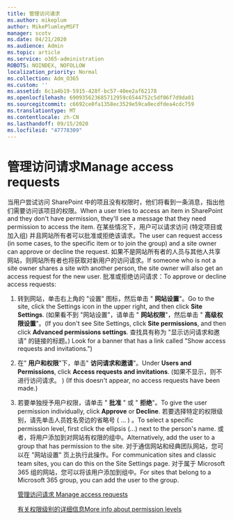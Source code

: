 ```yaml
---
title: 管理访问请求
ms.author: mikeplum
author: MikePlumleyMSFT
manager: scotv
ms.date: 04/21/2020
ms.audience: Admin
ms.topic: article
ms.service: o365-administration
ROBOTS: NOINDEX, NOFOLLOW
localization_priority: Normal
ms.collection: Adm_O365
ms.custom: ''
ms.assetid: 6c1a4b19-5915-428f-bc57-40ee2af62178
ms.openlocfilehash: 690935623685712959c6544752c5df06f7d9da01
ms.sourcegitcommit: c6692ce0fa1358ec3529e59ca0ecdfdea4cdc759
ms.translationtype: MT
ms.contentlocale: zh-CN
ms.lasthandoff: 09/15/2020
ms.locfileid: "47778309"
---
```

# <a name="manage-access-requests"></a><span data-ttu-id="8004f-102">管理访问请求</span><span class="sxs-lookup"><span data-stu-id="8004f-102">Manage access requests</span></span>

<span data-ttu-id="8004f-103">当用户尝试访问 SharePoint 中的项且没有权限时，他们将看到一条消息，指出他们需要访问该项目的权限。</span><span class="sxs-lookup"><span data-stu-id="8004f-103">When a user tries to access an item in SharePoint and they don't have permission, they'll see a message that they need permission to access the item.</span></span> <span data-ttu-id="8004f-104">在某些情况下，用户可以请求访问 (特定项目或加入组) 并且网站所有者可以批准或拒绝该请求。</span><span class="sxs-lookup"><span data-stu-id="8004f-104">The user can request access (in some cases, to the specific item or to join the group) and a site owner can approve or decline the request.</span></span> <span data-ttu-id="8004f-105">如果不是网站所有者的人员与其他人共享网站，则网站所有者也将获取对新用户的访问请求。</span><span class="sxs-lookup"><span data-stu-id="8004f-105">If someone who is not a site owner shares a site with another person, the site owner will also get an access request for the new user.</span></span> <span data-ttu-id="8004f-106">批准或拒绝访问请求：</span><span class="sxs-lookup"><span data-stu-id="8004f-106">To approve or decline access requests:</span></span>
  
1. <span data-ttu-id="8004f-107">转到网站，单击右上角的 "设置" 图标，然后单击 " **网站设置**"。</span><span class="sxs-lookup"><span data-stu-id="8004f-107">Go to the site, click the Settings icon in the upper right, and then click **Site Settings**.</span></span> <span data-ttu-id="8004f-108"> (如果看不到 "网站设置"，请单击 " **网站权限**"，然后单击 " **高级权限设置**"。</span><span class="sxs-lookup"><span data-stu-id="8004f-108">(If you don't see Site Settings, click **Site permissions**, and then click **Advanced permissions settings**.</span></span> <span data-ttu-id="8004f-109">查找具有称为 "显示访问请求和邀请" 的链接的标题。) </span><span class="sxs-lookup"><span data-stu-id="8004f-109">Look for a banner that has a link called "Show access requests and invitations.")</span></span>
    
2. <span data-ttu-id="8004f-110">在" **用户和权限**"下，单击" **访问请求和邀请**"。</span><span class="sxs-lookup"><span data-stu-id="8004f-110">Under **Users and Permissions**, click **Access requests and invitations**.</span></span> <span data-ttu-id="8004f-111"> (如果不显示，则不进行访问请求。 ) </span><span class="sxs-lookup"><span data-stu-id="8004f-111">(If this doesn't appear, no access requests have been made.)</span></span>
    
3. <span data-ttu-id="8004f-112">若要单独授予用户权限，请单击 " **批准** " 或 " **拒绝**"。</span><span class="sxs-lookup"><span data-stu-id="8004f-112">To give the user permission individually, click **Approve** or **Decline**.</span></span> <span data-ttu-id="8004f-113">若要选择特定的权限级别，请先单击人员姓名旁边的省略号 ( ... ) 。</span><span class="sxs-lookup"><span data-stu-id="8004f-113">To select a specific permission level, first click the ellipsis (...) next to the person's name.</span></span> <span data-ttu-id="8004f-114">或者，将用户添加到对网站有权限的组中。</span><span class="sxs-lookup"><span data-stu-id="8004f-114">Alternatively, add the user to a group that has permission to the site.</span></span> <span data-ttu-id="8004f-115">对于通信网站和经典团队网站，您可以在 "网站设置" 页上执行此操作。</span><span class="sxs-lookup"><span data-stu-id="8004f-115">For communication sites and classic team sites, you can do this on the Site Settings page.</span></span> <span data-ttu-id="8004f-116">对于属于 Microsoft 365 组的网站，您可以将该用户添加到组中。</span><span class="sxs-lookup"><span data-stu-id="8004f-116">For sites that belong to a Microsoft 365 group, you can add the user to the group.</span></span>
    
    [<span data-ttu-id="8004f-117">管理访问请求 </span><span class="sxs-lookup"><span data-stu-id="8004f-117">Manage access requests </span></span>](https://go.microsoft.com/fwlink/?linkid=2008747)
    
    [<span data-ttu-id="8004f-118">有关权限级别的详细信息</span><span class="sxs-lookup"><span data-stu-id="8004f-118">More info about permission levels</span></span>](https://go.microsoft.com/fwlink/?linkid=867071)
    

